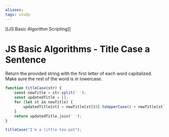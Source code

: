 ```yaml
---
aliases:
tags: study
---
```

[[JS Basic Algorithm Scripting]]
# JS Basic Algorithms - Title Case a Sentence
Return the provided string with the first letter of each word capitalized. Make sure the rest of the word is in lowercase.

```js
function titleCase(str) {
	const newTitle = str.split(' ');
	const updatedTitle = [];
	for (let st in newTitle) {
		updatedTitle[st] = newTitle[st][0].toUpperCase() + newTitle[st].slice(1).toLowerCase();
	}
	return updatedTitle.join(' ');
}

titleCase("I'm a little tea pot");
```